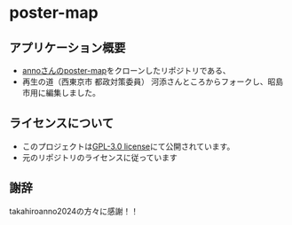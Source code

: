 # poster-map
## アプリケーション概要
*  [annoさんのposter-map](https://github.com/takahiroanno2024/poster-map/)をクローンしたリポジトリである、
*   再生の道（西東京市 都政対策委員） 河添さんところからフォークし、昭島市用に編集しました。

## ライセンスについて
* このプロジェクトは[GPL-3.0 license](https://github.com/takahiroanno2024/anno-ai-avatar?tab=GPL-3.0-1-ov-file)にて公開されています。
* 元のリポジトリのライセンスに従っています

## 謝辞
takahiroanno2024の方々に感謝！！
